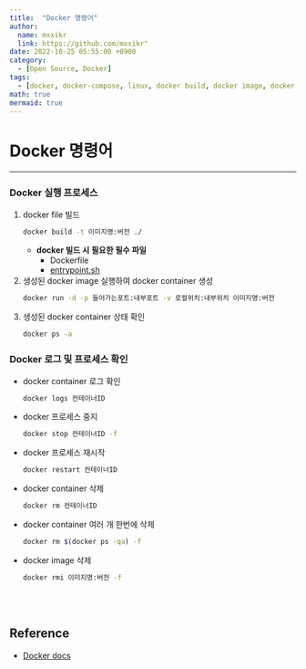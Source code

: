 ```yaml
---
title:  "Docker 명령어"
author:
  name: mxxikr
  link: https://github.com/mxxikr"
date: 2022-10-25 05:55:00 +0900
category:
  - [Open Source, Docker]
tags:
  - [docker, docker-compose, linux, docker build, docker image, docker container, docker file, docker hub]
math: true
mermaid: true
---
```

# Docker 명령어
---
### **Docker 실행 프로세스**
1. docker file 빌드   
    ```bash
    docker build -t 이미지명:버전 ./
    ```
    - **docker 빌드 시 필요한 필수 파일**
        - Dockerfile
        - [entrypoint.sh](http://entrypoint.sh/)
2. 생성된 docker image 실행하여 docker container 생성
    ```bash
    docker run -d -p 들어가는포트:내부포트 -v 로컬위치:내부위치 이미지명:버전
    ```
3. 생성된 docker container 상태 확인
    ```bash
    docker ps -a
    ```

### **Docker 로그 및 프로세스 확인**
- docker container 로그 확인
    ```bash
    docker logs 컨테이너ID
    ```
- docker 프로세스 중지
    ```bash
    docker stop 컨테이너ID -f
    ```
- docker 프로세스 재시작
    ```bash
    docker restart 컨테이너ID
    ```
- docker container 삭제
    ```bash
    docker rm 컨테이너ID
    ```
- docker container 여러 개 한번에 삭제
    ```bash
    docker rm $(docker ps -qa) -f
    ```
- docker image 삭제
    ```bash
    docker rmi 이미지명:버전 -f
    ```

<br/><br/>

## **Reference**
* [Docker docs](https://docs.docker.com/engine/install/ubuntu/)
